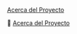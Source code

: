 

[Acerca del Proyecto](#acerca-del-proyecto)

























































📖 [Acerca del Proyecto](#acerca-del-proyecto)
